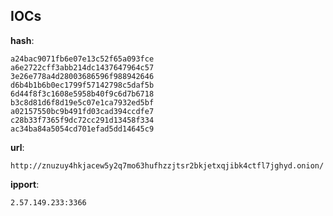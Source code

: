 
## IOCs

__hash__:

```text
a24bac9071fb6e07e13c52f65a093fce
a6e2722cff3abb214dc1437647964c57
3e26e778a4d28003686596f988942646
d6b4b1b6b0ec1799f57142798c5daf5b
6d44f8f3c1608e5958b40f9c6d7b6718
b3c8d81d6f8d19e5c07e1ca7932ed5bf
a02157550bc9b491fd03cad394ccdfe7
c28b33f7365f9dc72cc291d13458f334
ac34ba84a5054cd701efad5dd14645c9
```
__url__:

```text
http://znuzuy4hkjacew5y2q7mo63hufhzzjtsr2bkjetxqjibk4ctfl7jghyd.onion/
```
__ipport__:

```text
2.57.149.233:3366
```